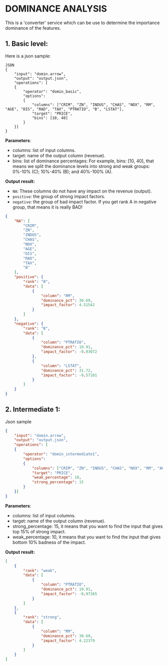 # DOMINANCE ANALYSIS

This is a 'converter' service which can be use to determine the importance dominance of the features.

## 1. Basic level:

Here is a json sample:
```
JSON
{
    "input": "domin.arrow",
    "output": "output.json",
    "operations": [
    {
        "operator": "domin_basic",
        "options":
        {
            "columns": ["CRIM", "ZN", "INDUS", "CHAS", "NOX", "RM", "AGE", "DIS", "RAD", "TAX", "PTRATIO", "B", "LSTAT"],
            "target": "PRICE",
            "bins": [10, 40]
        }
    }]
}
```

**Parameters**:

- columns: list of input columns.
- target: name of the output column (revenue).
- bins: list of dominance percentages:
For example, bins: [10, 40], that means we split the dominance levels into strong and weak groups: 0%-10% (C); 10%-40% (B); and 40%-100% (A).


**Output result:**
- `NA`: These columns do not have any impact on the revenue (output).
- `positive`: the group of strong impact factors.
- `negative`: the group of bad impact factor. If you get rank A in negative group, that means it is really BAD!

```JSON
{
    "NA": [
        "CRIM",
        "ZN",
        "INDUS",
        "CHAS",
        "NOX",
        "AGE",
        "DIS",
        "RAD",
        "TAX",
        "B"
    ],
    "positive": {
        "rank": "B",
        "data": [
            {
                "column": "RM",
                "dominance_pct": 30.69,
                "impact_factor": 4.51542
            }
        ]
    },
    "negative": {
        "rank": "B",
        "data": [
            {
                "column": "PTRATIO",
                "dominance_pct": 10.91,
                "impact_factor": -0.93072
            },
            {
                "column": "LSTAT",
                "dominance_pct": 31.72,
                "impact_factor": -0.57181
            }
        ]
    }
}
```

## 2. Intermediate 1:

Json sample
```JSON
{
    "input": "domin.arrow",
    "output": "output.json",
    "operations": [
    {
        "operator": "domin_intermediate1",
        "options":
        {
            "columns": ["CRIM", "ZN", "INDUS", "CHAS", "NOX", "RM", "AGE", "DIS", "RAD", "TAX", "PTRATIO", "B", "LSTAT"],
            "target": "PRICE",
            "weak_percentage": 10,
            "strong_percentage": 15
        }
    }]
}
```

**Parameters**:

- columns: list of input columns.
- target: name of the output column (revenue).
- strong_percentage: 15, it means that you want to find the input that gives top 15% of strong impact.
- weak_percentage: 10, it means that you want to find the input that gives bottom 10% badness of the impact.

**Output result:**
```JSON
[
    {
        "rank": "weak",
        "data": [
            {
                "column": "PTRATIO",
                "dominance_pct": 10.91,
                "impact_factor": -0.97365
            }
        ]
    },
    {
        "rank": "strong",
        "data": [
            {
                "column": "RM",
                "dominance_pct": 30.69,
                "impact_factor": 4.22379
            }
        ]
    }
]
```
